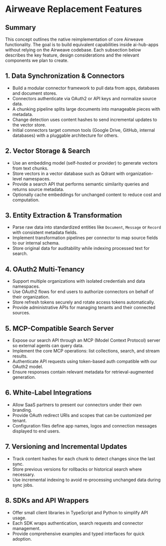 # Airweave Replacement Features

## Summary

This concept outlines the native reimplementation of core Airweave functionality. The goal is to build equivalent capabilities inside ai-hub-apps without relying on the Airweave codebase. Each subsection below describes the key feature, design considerations and the relevant components we plan to create.

## 1. Data Synchronization & Connectors

- Build a modular connector framework to pull data from apps, databases and document stores.
- Connectors authenticate via OAuth2 or API keys and normalize source data.
- A chunking pipeline splits large documents into manageable pieces with metadata.
- Change detection uses content hashes to send incremental updates to the vector store.
- Initial connectors target common tools (Google Drive, GitHub, internal databases) with a pluggable architecture for others.

## 2. Vector Storage & Search

- Use an embedding model (self-hosted or provider) to generate vectors from text chunks.
- Store vectors in a vector database such as Qdrant with organization-level namespaces.
- Provide a search API that performs semantic similarity queries and returns source metadata.
- Optionally cache embeddings for unchanged content to reduce cost and computation.

## 3. Entity Extraction & Transformation

- Parse raw data into standardized entities like `Document`, `Message` or `Record` with consistent metadata fields.
- Implement transformation pipelines per connector to map source fields to our internal schema.
- Store original data for auditability while indexing processed text for search.

## 4. OAuth2 Multi-Tenancy

- Support multiple organizations with isolated credentials and data namespaces.
- Use OAuth2 flows for end users to authorize connectors on behalf of their organization.
- Store refresh tokens securely and rotate access tokens automatically.
- Provide administrative APIs for managing tenants and their connected sources.

## 5. MCP-Compatible Search Server

- Expose our search API through an MCP (Model Context Protocol) server so external agents can query data.
- Implement the core MCP operations: list collections, search, and stream results.
- Authenticate API requests using token-based auth compatible with our OAuth2 model.
- Ensure responses contain relevant metadata for retrieval-augmented generation.

## 6. White-Label Integrations

- Allow SaaS partners to present our connectors under their own branding.
- Provide OAuth redirect URIs and scopes that can be customized per tenant.
- Configuration files define app names, logos and connection messages displayed to end users.

## 7. Versioning and Incremental Updates

- Track content hashes for each chunk to detect changes since the last sync.
- Store previous versions for rollbacks or historical search where necessary.
- Use incremental indexing to avoid re-processing unchanged data during sync jobs.

## 8. SDKs and API Wrappers

- Offer small client libraries in TypeScript and Python to simplify API usage.
- Each SDK wraps authentication, search requests and connector management.
- Provide comprehensive examples and typed interfaces for quick adoption.
